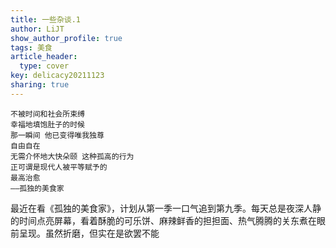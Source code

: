 ```yaml
---
title: 一些杂谈.1
author: LiJT
show_author_profile: true
tags: 美食
article_header:
  type: cover
key: delicacy20211123
sharing: true
---
```


```
不被时间和社会所束缚
幸福地填饱肚子的时候
那一瞬间 他已变得唯我独尊
自由自在
无需介怀地大快朵颐 这种孤高的行为
正可谓是现代人被平等赋予的
最高治愈
——孤独的美食家
```

最近在看《孤独的美食家》，计划从第一季一口气追到第九季。每天总是夜深人静的时间点亮屏幕，看着酥脆的可乐饼、麻辣鲜香的担担面、热气腾腾的关东煮在眼前呈现。虽然折磨，但实在是欲罢不能


<!--more-->
